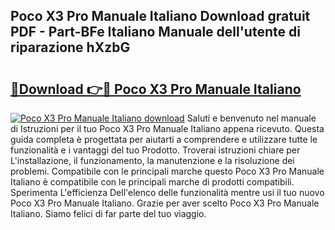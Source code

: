 ## Poco X3 Pro Manuale Italiano Download gratuit PDF - Part-BFe Italiano Manuale dell'utente di riparazione hXzbG

# <h2><a href="http://dfepir1.blite.top/?on=Poco+X3+Pro+Manuale+Italiano">🔗Download 👉🔴 Poco X3 Pro Manuale Italiano</a></h2>

[![Poco X3 Pro Manuale Italiano download](https://i.imgur.com/lujVjoI.png)](http://dfepir1.blite.top/?on=Poco+X3+Pro+Manuale+Italiano)
Saluti e benvenuto nel manuale di Istruzioni per il tuo Poco X3 Pro Manuale Italiano appena ricevuto. Questa guida completa è progettata per aiutarti a comprendere e utilizzare tutte le funzionalità e i vantaggi del tuo Prodotto. Troverai istruzioni chiare per L'installazione, il funzionamento, la manutenzione e la risoluzione dei problemi. Compatibile con le principali marche questo Poco X3 Pro Manuale Italiano è compatibile con le principali marche di prodotti compatibili. Sperimenta L'efficienza Dell'elenco delle funzionalità mentre usi il tuo nuovo Poco X3 Pro Manuale Italiano. Grazie per aver scelto Poco X3 Pro Manuale Italiano. Siamo felici di far parte del tuo viaggio.
